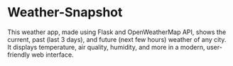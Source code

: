 # Weather-Snapshot
This weather app, made using Flask and OpenWeatherMap API, shows the current, past (last 3 days), and future (next few hours) weather of any city. It displays temperature, air quality, humidity, and more in a modern, user-friendly web interface.
